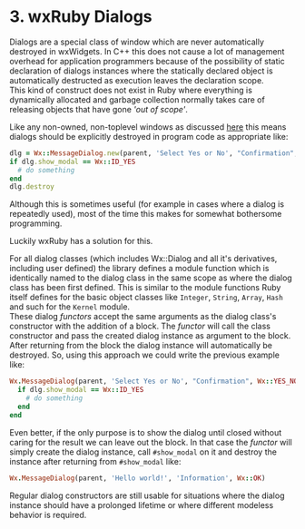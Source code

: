 <!--
# @markup markdown
# @title 3. wxRuby Dialogs
-->

# 3. wxRuby Dialogs

Dialogs are a special class of window which are never automatically destroyed in wxWidgets.
In C++ this does not cause a lot of management overhead for application programmers because of the possibility of
static declaration of dialogs instances where the statically declared object is automatically destructed as execution 
leaves the declaration scope.<br>
This kind of construct does not exist in Ruby where everything is dynamically allocated and garbage collection normally
takes care of releasing objects that have gone *'out of scope'*.

Like any non-owned, non-toplevel windows as discussed [here](02_lifecycles.md) this means dialogs should be explicitly 
destroyed in program code as appropriate like:

```ruby
dlg = Wx::MessageDialog.new(parent, 'Select Yes or No', "Confirmation", Wx::YES_NO)
if dlg.show_modal == Wx::ID_YES
  # do something
end
dlg.destroy
```

Although this is sometimes useful (for example in cases where a dialog is repeatedly used), most of the time this makes 
for somewhat bothersome programming.

Luckily wxRuby has a solution for this.

For all dialog classes (which includes Wx::Dialog and all it's derivatives, including user defined) the library defines
a module function which is identically named to the dialog class in the same scope as where the dialog class has been
first defined. This is similar to the module functions Ruby itself defines for the basic object classes like `Integer`, 
`String`, `Array`, `Hash` and such for the `Kernel` module.<br>
These dialog *functors* accept the same arguments as the dialog class's constructor with the addition of a block. The 
*functor* will call the class constructor and pass the created dialog instance as argument to the block. After returning
from the block the dialog instance will automatically be destroyed. So, using this approach we could write the previous
example like:

```ruby
Wx.MessageDialog(parent, 'Select Yes or No', "Confirmation", Wx::YES_NO) do |dlg|
  if dlg.show_modal == Wx::ID_YES
    # do something
  end
end
```

Even better, if the only purpose is to show the dialog until closed without caring for the result we can leave out the
block. In that case the *functor* will simply create the dialog instance, call `#show_modal` on it and destroy the 
instance after returning from `#show_modal` like:

```ruby
Wx.MessageDialog(parent, 'Hello world!', 'Information', Wx::OK)
```

Regular dialog constructors are still usable for situations where the dialog instance should have a
prolonged lifetime or where different modeless behavior is required. 
